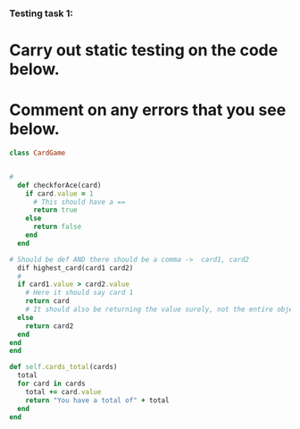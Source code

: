 ### Testing task 1:

# Carry out static testing on the code below.

# Comment on any errors that you see below.

```ruby
class CardGame


#
  def checkforAce(card)
    if card.value = 1
      # This should have a ==
      return true
    else
      return false
    end
  end

# Should be def AND there should be a comma ->  card1, card2
  dif highest_card(card1 card2)
  #
  if card1.value > card2.value
    # Here it should say card 1  
    return card
    # It should also be returning the value surely, not the entire object!
  else
    return card2
  end
end
end

def self.cards_total(cards)
  total
  for card in cards
    total += card.value
    return "You have a total of" + total
  end
end
```
